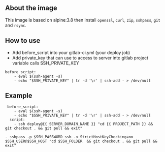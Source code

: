 ## About the image
This image is based on alpine:3.8 then install `openssl`, `curl`, `zip`, `sshpass`, `git` and `rsync`.

## How to use
- Add before_script into your gitlab-ci.yml (your deploy job)
- Add private_key that can use to access to server into gitlab project variable calls SSH_PRIVATE_KEY

```
before_script:
    - eval $(ssh-agent -s)
    - echo "$SSH_PRIVATE_KEY" | tr -d '\r' | ssh-add - > /dev/null
```

## Example

```
 before_script:
    - eval $(ssh-agent -s)
    - echo "$SSH_PRIVATE_KEY" | tr -d '\r' | ssh-add - > /dev/null
  script:
    - ssh deploy@{{ SERVER_DOMAIN_NAME }} "cd {{ PROJECT_PATH }} && git checkout . && git pull && exit"
```

```
- sshpass -p $SSH_PASSWORD ssh -o StrictHostKeyChecking=no $SSH_USER@$SSH_HOST "cd $SSH_FOLDER  && git checkout . && git pull && exit"
```
